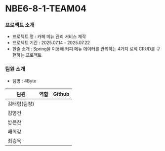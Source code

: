 # NBE6-8-1-TEAM04
### 프로젝트 소개
- 프로젝트 명 : 카페 메뉴 관리 서비스 제작
- 프로젝트 기간 : 2025.07.14 - 2025.07.22
- 한줄 소개 : Spring을 이용해 커피 메뉴 데이터를 관리하는 4가지 로직 CRUD를 구현하는 프로젝트

### 팀원 소개
- 팀명 : 4Byte

|팀원|역할|Github|
|--|--|--|
|김태형(팀장)|||
|김영건|||
|방은찬|||
|배희강|||
|최승욱|||
